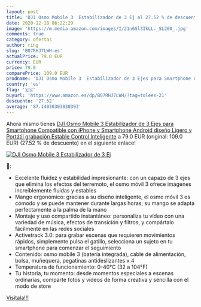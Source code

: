 ```yaml
---
layout: post
title: 'DJI Osmo Mobile 3  Estabilizador de 3 Ej al 27.52 % de descuento'
date: 2020-12-18 06:22:29
image: 'https://m.media-amazon.com/images/I/21n6Sl3IkLL._SL200_.jpg'
comments: true
category: ofertas
author: ring
slug: 'B07RHJ7LWH-es'
actualPrice: 79.0 EUR
currency: EUR
price: 79.0
comparePrice: 109.0 EUR
prodname: 'DJI Osmo Mobile 3  Estabilizador de 3 Ejes para Smartphone Compatible con iPhone y Smartphone  Android  diseño Ligero y Portátil  grabación Estable  Control Inteligente'
country: 'es'
flag: '🇪🇸'
buyurl: 'https://www.amazon.es/dp/B07RHJ7LWH/?tag=tolees-21'
descuento: '27.52'
average: '87.14030303030303'
---
```


Ahora mismo tienes [DJI Osmo Mobile 3  Estabilizador de 3 Ejes para Smartphone Compatible con iPhone y Smartphone  Android  diseño Ligero y Portátil  grabación Estable  Control Inteligente](https://www.amazon.es/dp/B07RHJ7LWH/?tag=tolees-21) a 79.0 EUR (original: 109.0 EUR) (27.52 %  de descuento) en el siguiente enlace!

[![DJI Osmo Mobile 3  Estabilizador de 3 Ej](https://m.media-amazon.com/images/I/21n6Sl3IkLL._SL200_.jpg)](https://www.amazon.es/dp/B07RHJ7LWH/?tag=tolees-21)

🔎:

- Excelente fluidez y estabilidad impresionante: con un capazo de 3 ejes que elimina los efectos del terremoto, el osmo móvil 3 ofrece imágenes increíblemente fluidas y estables
- Mango ergonómico: gracias a su diseño inteligente, el osmo móvil 3 es cómodo y se puede mantener durante largas horas; su mango se adapta perfectamente a la palma de la mano
- Montaje y uso compartido instantáneo: personaliza tu vídeo con una variedad de música, efectos de transición y filtros, y compártalo fácilmente en las redes sociales
- Activetrack 3.0: para grabar escenas que requieren movimientos rápidos, simplemente pulsa el gatillo, selecciona un sujeto en tu smartphone para comenzar el seguimiento
- Contenido: osmo mobile 3 (batería integrada), cable de alimentación, bolsa, muñequera, pegatinas antideslizantes x 4
- Temperatura de funcionamiento: 0-40℃ (32 a 104°F)
- Tu historia, tu momento: desde momentos especiales a escenas ordinarias, comparte fotos y vídeos de forma creativa y sencilla con el modo de store

[Visítala!!!](https://www.amazon.es/dp/B07RHJ7LWH/?tag=tolees-21)
